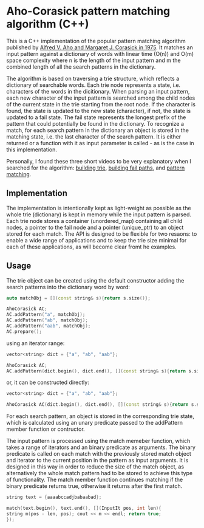 # Aho-Corasick pattern matching algorithm (C++)

This is a C++ implementation of the popular pattern matching algorithm published by [Alfred V. Aho and Margaret J. Corasick in 1975](https://dl.acm.org/doi/10.1145/360825.360855). It matches an input pattern against a dictionary of words with linear time (O(n)) and O(m) space complexity where n is the length of the input pattern and m the combined length of all the search patterns in the dictionary.

The algorithm is based on traversing a trie structure, which reflects a dictionary of searchable words. Each trie node represents a state, i.e. characters of the words in the dicitionary. When parsing an input pattern, each new character of the input pattern is searched among the child nodes of the current state in the trie starting from the root node. If the character is found, the state is updated to the new state (character), if not, the state is updated to a fail state. The fail state represents the longest prefix of the pattern that could potentially be found in the dictionary. To recognize a match, for each search pattern in the dictionary an object is stored in the matching state, i.e. the last character of the search pattern. It is either returned or a function with it as input parameter is called - as is the case in this implementation.

Personally, I found these three short videos to be very explanatory when I searched for the algorithm: [building trie](https://www.youtube.com/watch?v=ePafMI_rSJg), [building fail paths](https://www.youtube.com/watch?v=qPyhPXPl3T4), and [pattern matching](https://www.youtube.com/watch?v=IcXimoT_YXA).

## Implementation

The implementation is intentionally kept as light-weight as possible as the whole trie (dictionary) is kept in memory while the input pattern is parsed. Each trie node stores a container (unordered_map) containing all child nodes, a pointer to the fail node and a pointer (unique_ptr) to an object stored for each match. The API is designed to be flexible for two resaons: to enable a wide range of applications and to keep the trie size minimal for each of these applications, as will become clear fromt he examples.

## Usage

The trie object can be created using the default constructor adding the search patterns into the dictionary word by word:

```cpp
auto matchObj = [](const string& s){return s.size()};

AhoCorasick AC;
AC.addPattern("a", matchObj);
AC.addPattern("ab", matchObj);
AC.addPattern("aab", matchObj);
AC.prepare();
```

using an iterator range:

```cpp
vector<string> dict = {"a", "ab", "aab"};

AhoCorasick AC;
AC.addPattern(dict.begin(), dict.end(), [](const string& s){return s.size()});
```

or, it can be constructed directly:

```cpp
vector<string> dict = {"a", "ab", "aab"};

AhoCorasick AC(dict.begin(), dict.end(), [](const string& s){return s.size()});
```

For each search pattern, an object is stored in the corresponding trie state, which is calculated using an unary predicate passed to the addPattern member function or contructor.

The input pattern is processed using the match memeber function, which takes a range of iterators and an binary predicate as arguments. The binary predicate is called on each match with the previously stored match object and iterator to the current position in the pattern as input arguments. It is designed in this way in order to reduce the size of the match object, as alternatively the whole match pattern had to be stored to achieve this type of functionality. The match member function continues matching if the binary predicate returns true, otherwise it returns after the first match.

```cpp
string text = {aaaabccadjbabaabad};

match(text.begin(), text.end(), [](InputIt pos, int len){
string m(pos - len, pos); cout << m << endl; return true;
});
```
